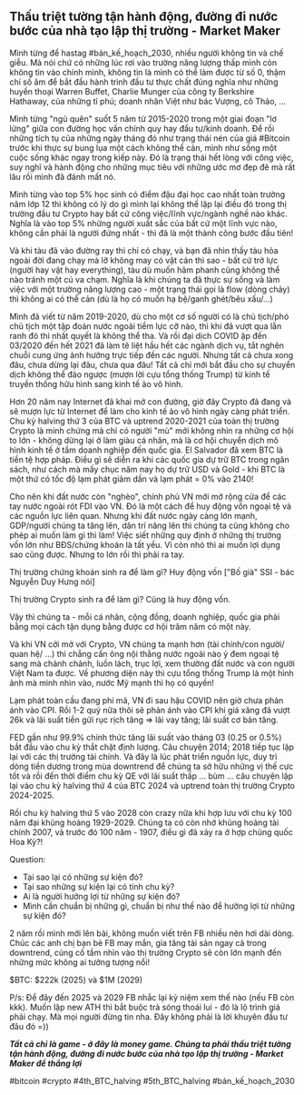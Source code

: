 ## Thấu triệt tường tận hành động, đường đi nước bước của nhà tạo lập thị trường - Market Maker

Mình từng để hastag #bản_kế_hoạch_2030, nhiều người không tin và chế giễu. Mà nói chứ có những lúc rơi vào trường năng lượng thấp mình còn không tin vào chính mình, không tin là mình có thể làm được từ số 0, thậm chí số âm để bắt đầu hành trình đầu tư thực chất đúng nghĩa như những huyền thoại Warren Buffet, Charlie Munger của công ty Berkshire Hathaway, của những tỉ phú; doanh nhân Việt như bác Vượng, cô Thảo, ...

Mình từng "ngủ quên" suốt 5 năm từ 2015-2020 trong một giai đoạn "lơ lửng" giữa con đường học vấn chính quy hay đầu tư/kinh doanh. Để rồi những tích tụ của những ngày tháng đó như trạng thái nén của giá #Bitcoin trước khi thực sự bung lụa một cách không thể cản, mình như sống một cuộc sống khác ngay trong kiếp này. Đó là trạng thái hết lòng với công việc, suy nghĩ và hành động cho những mục tiêu với những ước mơ đẹp đẽ mà rất lâu rồi mình đã đánh mất nó. 

Mình từng vào top 5% học sinh có điểm đậu đại học cao nhất toàn trường năm lớp 12 thì không có lý do gì mình lại không thể lặp lại điều đó trong thị trường đầu tư Crypto hay bất cứ công việc/lĩnh vực/ngành nghề nào khác. Nghĩa là vào top 5% những người xuất sắc của bất cứ một lĩnh vực nào, không cần phải là người đứng nhất - thì đã là một thành công bước đầu tiên!

Và khi tàu đã vào đường ray thì chỉ có chạy, và bạn đã nhìn thấy tàu hỏa ngoài đời đang chạy mà lỡ không may có vật cản thì sao - bất cứ trở lực (người hay vật hay everything), tàu dù muốn hãm phanh cũng không thể nào tránh một cú va chạm. Nghĩa là khi chúng ta đã thực sự sống và làm việc với một trường năng lượng cao - một trạng thái gọi là flow (dòng chảy) thì không ai có thể cản (dù là họ có muốn hạ bệ/ganh ghét/bêu xấu/...)

Mình đã viết từ năm 2019-2020, dù cho một cơ số người có là chủ tịch/phó chủ tịch một tập đoàn nước ngoài tiềm lực cỡ nào, thì khi đã vượt qua lằn ranh đỏ thì nhất quyết là không thể tha. Và rồi đại dịch COVID ập đến 03/2020 đến hết 2021 đã làm tê liệt hầu hết các ngành dịch vụ, tắt nghẽn chuỗi cung ứng ảnh hưởng trực tiếp đến các người. Nhưng tất cả chưa xong đâu, chưa dừng lại đâu, chưa qua đâu! Tất cả chỉ mới bắt đầu cho sự chuyển dịch không thể đảo ngược (mượn lời cựu tổng thống Trump) từ kinh tế truyền thống hữu hình sang kinh tế ảo vô hình. 

Hơn 20 năm nay Internet đã khai mở con đường, giờ đây Crypto đã đang và sẽ mượn lực từ Internet để làm cho kinh tế ảo vô hình ngày càng phát triển. Chu kỳ halving thứ 3 của BTC và uptrend 2020-2021 của toàn thị trường Crypto là minh chứng mà chỉ có người "mù" mới không nhìn ra những cơ hội to lớn - không dừng lại ở làm giàu cá nhân, mà là cơ hội chuyển dịch mô hình kinh tế ở tầm doanh nghiệp đến quốc gia. El Salvador đã xem BTC là tiền tệ hợp pháp. Điều gì sẽ diễn ra khi các quốc gia dự trữ BTC trong ngân sách, như cách mà mấy chục năm nay họ dự trữ USD và Gold - khi BTC là một thứ có tốc độ lạm phát giảm dần và lạm phát = 0% vào 2140!

Cho nên khi đất nước còn "nghèo", chính phủ VN mới mở rộng cửa để các tay nước ngoài rót FDI vào VN. Đó là một cách để huy động vốn ngoại tệ và các nguồn lực liên quan. Nhưng khi đất nước ngày càng lớn mạnh, GDP/người chúng ta tăng lên, dân trí nâng lên thì chúng ta cũng không cho phép ai muốn làm gì thì làm! Việc siết những quy định ở những thị trường vốn lớn như BĐS/chứng khoán là tất yếu. Vì còn nhỏ thì ai muốn lợi dụng sao cũng được. Nhưng to lớn rồi thì phải ra tay.

Thị trường chứng khoán sinh ra để làm gì? Huy động vốn ["Bố già" SSI - bác Nguyễn Duy Hưng nói]

Thị trường Crypto sinh ra để làm gì? Cũng là huy động vốn. 

Vậy thì chúng ta - mỗi cá nhân, cộng đồng, doanh nghiệp, quốc gia phải bằng mọi cách tận dụng bằng được cơ hội trăm năm có một này. 

Và khi VN cởi mở với Crypto, VN chúng ta mạnh hơn (tài chính/con người/ quan hệ/ ...) thì chẳng cần ông nội thằng nước ngoài nào ỷ đem ngoại tệ sang mà chảnh chảnh, luồn lách, trục lợi, xem thường đất nước và con người Việt Nam ta được. Về phương diện này thì cựu tổng thống Trump là một hình ảnh mà mình nhìn vào, nước Mỹ mạnh thì họ có quyền!

Lạm phát toàn cầu đang phi mã, VN đi sau hậu COVID nên giờ chưa phản ánh vào CPI. Rồi 1-2 quý nữa thôi sẽ phản ánh vào CPI khi giá xăng đã vượt 26k và lãi suất tiền gửi rục rịch tăng => lãi vay tăng; lãi suất cơ bản tăng. 

FED gần như 99.9% chính thức tăng lãi suất vào tháng 03 (0.25 or 0.5%) bắt đầu vào chu kỳ thắt chặt định lượng. Câu chuyện 2014; 2018 tiếp tục lặp lại với các thị trường tài chính. Và đây là lúc phát triển nguồn lực, duy trì dòng tiền dương trong mùa downtrend để chúng ta sở hữu những vị thế cực tốt và rồi đến thời điểm chu kỳ QE với lãi suất thấp ... bùm ... câu chuyện lặp lại vào chu kỳ halving thứ 4 của BTC 2024 và uptrend toàn thị trường Crypto 2024-2025. 

Rồi chu kỳ halving thứ 5 vào 2028 còn crazy nữa khi hợp lưu với chu kỳ 100 năm đại khủng hoàng 1929-2029. Chúng ta có còn nhớ khủng hoảng tài chính 2007, và trước đó 100 năm - 1907, điều gì đã xảy ra ở hợp chủng quốc Hoa Kỳ?! 

Question: 
- Tại sao lại có những sự kiện đó?
- Tại sao những sự kiện lại có tính chu kỳ?
- Ai là người hưởng lợi từ những sự kiện đó? 
- Mình cần chuẩn bị những gì, chuẩn bị như thế nào để hưởng lợi từ những sự kiện đó?

2 năm rồi mình mới lên bài, không muốn viết trên FB nhiều nên hơi dài dòng. Chúc các anh chị bạn bè FB may mắn, gia tăng tài sản ngay cả trong downtrend, củng cố tầm nhìn vào thị trường Crypto sẽ còn lớn mạnh đến những mức không ai tưởng tượng nổi!

$BTC: $222k (2025) và $1M (2029)

P/s: Để đây đến 2025 và 2029 FB nhắc lại kỷ niệm xem thế nào (nếu FB còn kkk). Muốn lập new ATH thì bắt buộc trả sóng thoái lui - đó là lộ trình giá phải chạy. Mà mọi người đừng tin nha. Đây không phải là lời khuyên đầu tư đâu đó =))

***Tất cả chỉ là game - ở đây là money game. Chúng ta phải thấu triệt tường tận hành động, đường đi nước bước của nhà tạo lập thị trường - Market Maker để thắng lợi***

#bitcoin #crypto #4th_BTC_halving #5th_BTC_halving #bản_kế_hoạch_2030